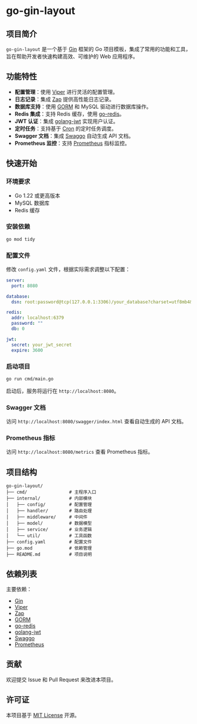 
# go-gin-layout

## 项目简介
`go-gin-layout` 是一个基于 [Gin](https://github.com/gin-gonic/gin) 框架的 Go 项目模板，集成了常用的功能和工具，旨在帮助开发者快速构建高效、可维护的 Web 应用程序。

## 功能特性
- **配置管理**：使用 [Viper](https://github.com/spf13/viper) 进行灵活的配置管理。
- **日志记录**：集成 [Zap](https://github.com/uber-go/zap) 提供高性能日志记录。
- **数据库支持**：使用 [GORM](https://gorm.io/) 和 MySQL 驱动进行数据库操作。
- **Redis 集成**：支持 Redis 缓存，使用 [go-redis](https://github.com/redis/go-redis)。
- **JWT 认证**：集成 [golang-jwt](https://github.com/golang-jwt/jwt) 实现用户认证。
- **定时任务**：支持基于 [Cron](https://github.com/robfig/cron) 的定时任务调度。
- **Swagger 文档**：集成 [Swaggo](https://github.com/swaggo/gin-swagger) 自动生成 API 文档。
- **Prometheus 监控**：支持 [Prometheus](https://github.com/prometheus/client_golang) 指标监控。

## 快速开始

### 环境要求
- Go 1.22 或更高版本
- MySQL 数据库
- Redis 缓存

### 安装依赖
```bash
go mod tidy
```

### 配置文件
修改 `config.yaml` 文件，根据实际需求调整以下配置：
```yaml
server:
  port: 8080

database:
  dsn: root:password@tcp(127.0.0.1:3306)/your_database?charset=utf8mb4&parseTime=True&loc=Local

redis:
  addr: localhost:6379
  password: ""
  db: 0

jwt:
  secret: your_jwt_secret
  expire: 3600
```

### 启动项目
```bash
go run cmd/main.go
```

启动后，服务将运行在 `http://localhost:8080`。

### Swagger 文档
访问 `http://localhost:8080/swagger/index.html` 查看自动生成的 API 文档。

### Prometheus 指标
访问 `http://localhost:8080/metrics` 查看 Prometheus 指标。

## 项目结构
```
go-gin-layout/
├── cmd/                # 主程序入口
├── internal/           # 内部模块
│   ├── config/         # 配置管理
│   ├── handler/        # 路由处理
│   ├── middleware/     # 中间件
│   ├── model/          # 数据模型
│   ├── service/        # 业务逻辑
│   └── util/           # 工具函数
├── config.yaml         # 配置文件
├── go.mod              # 依赖管理
├── README.md           # 项目说明
```

## 依赖列表
主要依赖：
- [Gin](https://github.com/gin-gonic/gin)
- [Viper](https://github.com/spf13/viper)
- [Zap](https://github.com/uber-go/zap)
- [GORM](https://gorm.io/)
- [go-redis](https://github.com/redis/go-redis)
- [golang-jwt](https://github.com/golang-jwt/jwt)
- [Swaggo](https://github.com/swaggo/gin-swagger)
- [Prometheus](https://github.com/prometheus/client_golang)

## 贡献
欢迎提交 Issue 和 Pull Request 来改进本项目。

## 许可证
本项目基于 [MIT License](LICENSE) 开源。
```